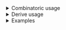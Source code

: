 <details>
<summary style="display: list-item;">Combinatoric usage</summary>

```no_run
# use bpaf::*;
#[derive(Debug, Clone)]
# #[allow(dead_code)]
pub struct Options {
    version: usize,
}
pub fn options() -> OptionParser<Options> {
    let version = long("version").argument("VERS").fallback(42);
    construct!(Options { version }).to_options()
}
```

</details>
<details>
<summary style="display: list-item;">Derive usage</summary>

```no_run
# use bpaf::*;
#[derive(Debug, Clone, Bpaf)]
#[bpaf(options)]
# #[allow(dead_code)]
pub struct Options {
    #[bpaf(argument("VERS"), fallback(42))]
    version: usize,
}
```

</details>
<details>
<summary style="display: list-item;">Examples</summary>


Allows you to specify a default value used when argument is not specified
```console
% app 
Options { version: 42 }
```

If value is present - fallback value is ignored
```console
% app --version 10
Options { version: 10 }
```

Parsing errors are preserved and preserved to user
```console
% app --version ten
Couldn't parse "ten": invalid digit found in string
```

bpaf encases parsers with fallback value in usage with []
```console
% app --help
Usage: [--version VERS]

Available options:
        --version <VERS>
    -h, --help            Prints help information
```

</details>
